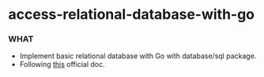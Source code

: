 # access-relational-database-with-go

### WHAT
- Implement basic relational database with Go with database/sql package. 
- Following [this](https://go.dev/doc/tutorial/database-access) official doc.
